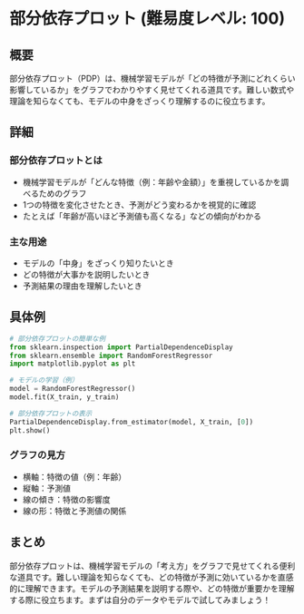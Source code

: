 # 部分依存プロット (難易度レベル: 100)

## 概要
部分依存プロット（PDP）は、機械学習モデルが「どの特徴が予測にどれくらい影響しているか」をグラフでわかりやすく見せてくれる道具です。難しい数式や理論を知らなくても、モデルの中身をざっくり理解するのに役立ちます。

## 詳細
### 部分依存プロットとは
- 機械学習モデルが「どんな特徴（例：年齢や金額）」を重視しているかを調べるためのグラフ
- 1つの特徴を変化させたとき、予測がどう変わるかを視覚的に確認
- たとえば「年齢が高いほど予測値も高くなる」などの傾向がわかる

### 主な用途
- モデルの「中身」をざっくり知りたいとき
- どの特徴が大事かを説明したいとき
- 予測結果の理由を理解したいとき

## 具体例
```python
# 部分依存プロットの簡単な例
from sklearn.inspection import PartialDependenceDisplay
from sklearn.ensemble import RandomForestRegressor
import matplotlib.pyplot as plt

# モデルの学習（例）
model = RandomForestRegressor()
model.fit(X_train, y_train)

# 部分依存プロットの表示
PartialDependenceDisplay.from_estimator(model, X_train, [0])
plt.show()
```

### グラフの見方
- 横軸：特徴の値（例：年齢）
- 縦軸：予測値
- 線の傾き：特徴の影響度
- 線の形：特徴と予測値の関係

## まとめ
部分依存プロットは、機械学習モデルの「考え方」をグラフで見せてくれる便利な道具です。難しい理論を知らなくても、どの特徴が予測に効いているかを直感的に理解できます。モデルの予測結果を説明する際や、どの特徴が重要かを理解する際に役立ちます。まずは自分のデータやモデルで試してみましょう！ 
